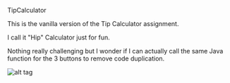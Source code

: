 TipCalculator

This is the vanilla version of the Tip Calculator assignment.

I call it "Hip" Calculator just for fun.

Nothing really challenging but I wonder if I can actually call the same Java function for the 3 buttons to remove code duplication.

![alt tag](https://github.com/wct0324/TipCalculator/blob/master/Walkthrough_20141103.gif)